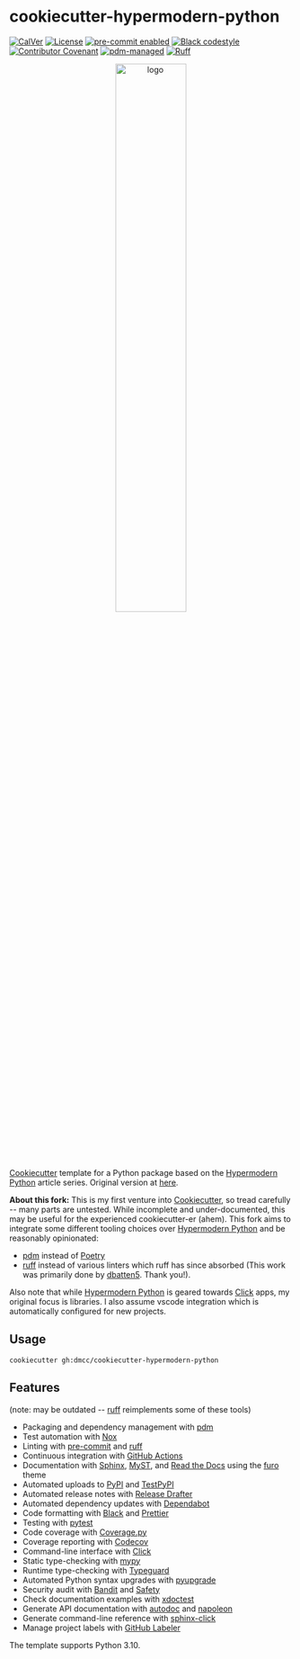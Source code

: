 # cookiecutter-hypermodern-python

<!-- badges-begin -->

[![CalVer][calver badge]][calver]
[![License][license badge]][license]
[![pre-commit enabled][pre-commit badge]][pre-commit project]
[![Black codestyle][black badge]][black project]
[![Contributor Covenant][contributor covenant badge]][code of conduct]
[![pdm-managed][pdm badge]][pdm]
[![Ruff][ruff badge]][ruff]

[black badge]: https://img.shields.io/badge/code%20style-black-000000.svg
[black project]: https://github.com/psf/black
[calver badge]: https://img.shields.io/badge/calver-YYYY.MM.DD-22bfda.svg
[calver]: http://calver.org/
[code of conduct]: https://github.com/dmcc/cookiecutter-hypermodern-python/blob/main/CODE_OF_CONDUCT.md
[contributor covenant badge]: https://img.shields.io/badge/Contributor%20Covenant-2.1-4baaaa.svg
[license badge]: https://img.shields.io/github/license/dmcc/cookiecutter-hypermodern-python
[license]: https://opensource.org/licenses/MIT
[pdm badge]: https://img.shields.io/badge/pdm-managed-blueviolet
[pre-commit badge]: https://img.shields.io/badge/pre--commit-enabled-brightgreen?logo=pre-commit&logoColor=white
[pre-commit project]: https://pre-commit.com/
[ruff badge]: https://img.shields.io/endpoint?url=https://raw.githubusercontent.com/astral-sh/ruff/main/assets/badge/v2.json

<!-- badges-end -->

<p align="center"><img alt="logo" src="docs/_static/logo.png" width="50%" /></p>

[Cookiecutter] template for a Python package based on the
[Hypermodern Python] article series. Original version at [here](https://github.com/cjolowicz/cookiecutter-hypermodern-python).

**About this fork:** This is my first venture into [Cookiecutter], so tread carefully -- many parts are untested. While incomplete and under-documented, this may be useful for the experienced cookiecutter-er (ahem). This fork aims to integrate some different tooling choices over [Hypermodern Python] and be reasonably opinionated:

- [pdm] instead of [Poetry]
- [ruff] instead of various linters which ruff has since absorbed (This work was primarily done by [dbatten5]. Thank you!).

Also note that while [Hypermodern Python] is geared towards [Click] apps, my original focus is libraries. I also assume vscode integration which is automatically configured for new projects.

[cookiecutter]: https://github.com/audreyr/cookiecutter
[hypermodern python]: https://medium.com/@cjolowicz/hypermodern-python-d44485d9d769
[dbatten5]: https://github.com/dbatten5/cookiecutter-hypermodern-python/tree/main

## Usage

```console
cookiecutter gh:dmcc/cookiecutter-hypermodern-python
```

## Features

(note: may be outdated -- [ruff] reimplements some of these tools)

<!-- features-begin -->

- Packaging and dependency management with [pdm]
- Test automation with [Nox]
- Linting with [pre-commit] and [ruff]
- Continuous integration with [GitHub Actions]
- Documentation with [Sphinx], [MyST], and [Read the Docs] using the [furo] theme
- Automated uploads to [PyPI] and [TestPyPI]
- Automated release notes with [Release Drafter]
- Automated dependency updates with [Dependabot]
- Code formatting with [Black] and [Prettier]
- Testing with [pytest]
- Code coverage with [Coverage.py]
- Coverage reporting with [Codecov]
- Command-line interface with [Click]
- Static type-checking with [mypy]
- Runtime type-checking with [Typeguard]
- Automated Python syntax upgrades with [pyupgrade]
- Security audit with [Bandit] and [Safety]
- Check documentation examples with [xdoctest]
- Generate API documentation with [autodoc] and [napoleon]
- Generate command-line reference with [sphinx-click]
- Manage project labels with [GitHub Labeler]

The template supports Python 3.10.

[autodoc]: https://www.sphinx-doc.org/en/master/usage/extensions/autodoc.html
[bandit]: https://github.com/PyCQA/bandit
[black]: https://github.com/psf/black
[click]: https://click.palletsprojects.com/
[codecov]: https://codecov.io/
[coverage.py]: https://coverage.readthedocs.io/
[dependabot]: https://github.com/dependabot/dependabot-core
[ruff]: https://beta.ruff.rs/docs/
[furo]: https://pradyunsg.me/furo/
[github actions]: https://github.com/features/actions
[github labeler]: https://github.com/marketplace/actions/github-labeler
[isort]: https://pycqa.github.io/isort/
[mypy]: http://mypy-lang.org/
[myst]: https://myst-parser.readthedocs.io/
[napoleon]: https://www.sphinx-doc.org/en/master/usage/extensions/napoleon.html
[nox]: https://nox.thea.codes/
[pdm]: https://pdm.fming.dev/latest/
[poetry]: https://python-poetry.org/
[pre-commit]: https://pre-commit.com/
[prettier]: https://prettier.io/
[pypi]: https://pypi.org/
[pytest]: https://docs.pytest.org/en/latest/
[pyupgrade]: https://github.com/asottile/pyupgrade
[read the docs]: https://readthedocs.org/
[release drafter]: https://github.com/release-drafter/release-drafter
[ruff]: https://github.com/astral-sh/ruff
[safety]: https://github.com/pyupio/safety
[sphinx]: http://www.sphinx-doc.org/
[sphinx-click]: https://sphinx-click.readthedocs.io/
[testpypi]: https://test.pypi.org/
[typeguard]: https://github.com/agronholm/typeguard
[vscode]: https://code.visualstudio.com/
[xdoctest]: https://github.com/Erotemic/xdoctest

<!-- features-end -->
